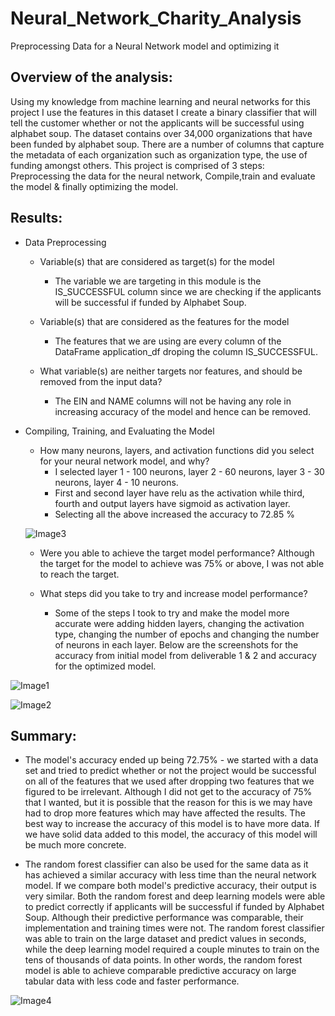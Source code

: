 # Neural_Network_Charity_Analysis
Preprocessing Data for a Neural Network model and optimizing it

## Overview of the analysis:
Using my knowledge from machine learning and neural networks for this project I use the features in this dataset I create a binary classifier that will tell the customer whether or not the applicants will be successful using alphabet soup. The dataset contains over 34,000 organizations that have been funded by alphabet soup. There are a number of columns that capture the metadata of each organization such as organization type, the use of funding amongst others. This project is comprised of 3 steps: Preprocessing the data for the neural network, Compile,train and evaluate the model & finally optimizing the model.

## Results:
* Data Preprocessing
    * Variable(s) that are considered as target(s) for the model
        * The variable we are targeting in this module is the IS_SUCCESSFUL column since we are checking if the applicants will be successful if funded by Alphabet Soup.

    * Variable(s) that are considered as the features for the model
        * The features that we are using are every column of the DataFrame application_df droping the column IS_SUCCESSFUL.

    * What variable(s) are neither targets nor features, and should be removed from the input data?
        * The EIN and NAME columns will not be having any role in increasing accuracy of the model and hence can be removed.

* Compiling, Training, and Evaluating the Model
    * How many neurons, layers, and activation functions did you select for your neural network model, and why?
        * I selected layer 1 - 100 neurons, layer 2 - 60 neurons, layer 3 - 30 neurons, layer 4 - 10 neurons.
        * First and second layer have relu as the activation while third, fourth and output layers have sigmoid as activation layer.
        * Selecting all the above increased the accuracy to 72.85 %
    
    ![Image3]()

    * Were you able to achieve the target model performance?
        Although the target for the model to achieve was 75% or above, I was not able to reach the target.

    * What steps did you take to try and increase model performance?
        * Some of the steps I took to try and make the model more accurate were adding hidden layers, changing the activation type, changing the number of epochs and changing the number of neurons in each layer.
    Below are the screenshots for the accuracy from initial model from deliverable 1 & 2 and accuracy for the optimized model.

![Image1]()

![Image2]()


## Summary:
* The model's accuracy ended up being 72.75% - we started with a data set and tried to predict whether or not the project would be successful on all of the features that we used after dropping two features that we figured to be irrelevant. Although I did not get to the accuracy of 75% that I wanted, but it is possible that the reason for this is we may have had to drop more features which may have affected the results. The best way to increase the accuracy of this model is to have more data. If we have solid data added to this model, the accuracy of this model will be much more concrete.

* The random forest classifier can also be used for the same data as it has achieved a similar accuracy with less time than the neural network model. If we compare both model's predictive accuracy, their output is very similar. Both the random forest and deep learning models were able to predict correctly if applicants will be successful if funded by Alphabet Soup. Although their predictive performance was comparable, their implementation and training times were not. The random forest classifier was able to train on the large dataset and predict values in seconds, while the deep learning model required a couple minutes to train on the tens of thousands of data points. In other words, the random forest model is able to achieve comparable predictive accuracy on large tabular data with less code and faster performance.

![Image4]()